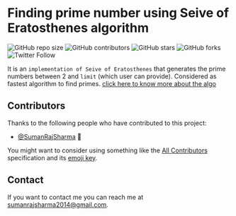 # Finding prime number using Seive of Eratosthenes algorithm

<!--- These are examples. See https://shields.io for others or to customize this set of shields. You might want to include dependencies, project status and licence info here --->
![GitHub repo size](https://img.shields.io/github/repo-size/sumanrajsharma/get_prime)
![GitHub contributors](https://img.shields.io/github/contributors/sumanrajsharma/get_prime)
![GitHub stars](https://img.shields.io/github/stars/sumanrajsharma/get_prime?style=social)
![GitHub forks](https://img.shields.io/github/forks/sumanrajsharma/get_prime?style=social)
![Twitter Follow](https://img.shields.io/twitter/follow/sumanrajsharma?style=social)

It is an `implementation of Seive of Eratosthenes` that generates the prime numbers between 2 and `limit` (which user can provide). Considered as fastest algorithm to find primes. [click here to know more about the algo](https://en.wikipedia.org/wiki/Sieve_of_Eratosthenes)

## Contributors

Thanks to the following people who have contributed to this project:

* [@SumanRajSharma](https://github.com/SumanRajSharma) 📖

You might want to consider using something like the [All Contributors](https://github.com/all-contributors/all-contributors) specification and its [emoji key](https://allcontributors.org/docs/en/emoji-key).

## Contact

If you want to contact me you can reach me at <sumanrajsharma2014@gmail.com>.
